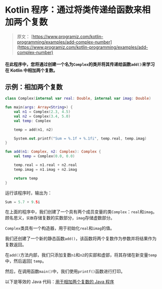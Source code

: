 # Kotlin 程序：通过将类传递给函数来相加两个复数

> 原文： [https://www.programiz.com/kotlin-programming/examples/add-complex-number](https://www.programiz.com/kotlin-programming/examples/add-complex-number)

#### 在此程序中，您将通过创建一个名为`Complex`的类并将其传递给函数`add()`来学习在 Kotlin 中相加两个复数。

## 示例：相加两个复数

```kt
class Complex(internal var real: Double, internal var imag: Double)

fun main(args: Array<String>) {
    val n1 = Complex(2.3, 4.5)
    val n2 = Complex(3.4, 5.0)
    val temp: Complex

    temp = add(n1, n2)

    System.out.printf("Sum = %.1f + %.1fi", temp.real, temp.imag)
}

fun add(n1: Complex, n2: Complex): Complex {
    val temp = Complex(0.0, 0.0)

    temp.real = n1.real + n2.real
    temp.imag = n1.imag + n2.imag

    return temp
}
```

运行该程序时，输出为：

```kt
Sum = 5.7 + 9.5i
```

在上面的程序中，我们创建了一个具有两个成员变量的类`Complex`：`real`和`imag`。 顾名思义，`实数`存储复数的实数部分，`imag`存储虚数部分。

`Complex`类具有一个构造器，用于初始化`real`和`imag`的值。

我们还创建了一个新的静态函数`add()`，该函数将两个复数作为参数并将结果作为复数返回。

在`add()`方法内部，我们只添加复数`n1`和`n2`的实部和虚部，将其存储在新变量`temp`中，然后返回[ `temp`。

然后，在调用函数`main()`中，我们使用`printf()`函数进行打印。

以下是等效的 Java 代码：[用于相加两个复数的 Java 程序](/java-programming/examples/add-complex-number "Java program to add two complex numbers")